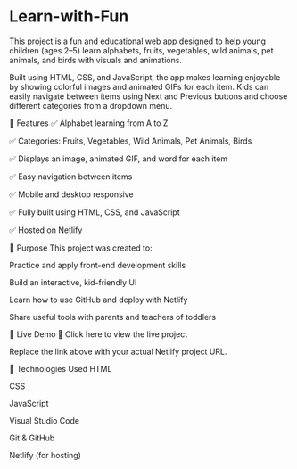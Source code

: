 # Learn-with-Fun
This project is a fun and educational web app designed to help young children (ages 2–5) learn alphabets, fruits, vegetables, wild animals, pet animals, and birds with visuals and animations.

Built using HTML, CSS, and JavaScript, the app makes learning enjoyable by showing colorful images and animated GIFs for each item. Kids can easily navigate between items using Next and Previous buttons and choose different categories from a dropdown menu.

🔧 Features
✅ Alphabet learning from A to Z

✅ Categories: Fruits, Vegetables, Wild Animals, Pet Animals, Birds

✅ Displays an image, animated GIF, and word for each item

✅ Easy navigation between items

✅ Mobile and desktop responsive

✅ Fully built using HTML, CSS, and JavaScript

✅ Hosted on Netlify

🧠 Purpose
This project was created to:

Practice and apply front-end development skills

Build an interactive, kid-friendly UI

Learn how to use GitHub and deploy with Netlify

Share useful tools with parents and teachers of toddlers

🚀 Live Demo
🔗 Click here to view the live project

Replace the link above with your actual Netlify project URL.

📁 Technologies Used
HTML

CSS

JavaScript

Visual Studio Code

Git & GitHub

Netlify (for hosting)

